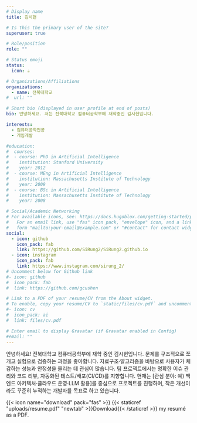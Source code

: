 ```yaml
---
# Display name
title: 김시현

# Is this the primary user of the site?
superuser: true

# Role/position
role: ""

# Status emoji
status:
  icon: ☕️

# Organizations/Affiliations
organizations:
  - name: 전북대학교
#  url: ""

# Short bio (displayed in user profile at end of posts)
bio: 안녕하세요. 저는 전북대학교 컴퓨터공학부에 재학중인 김시현입니다.

interests:
  - 컴퓨터공학전공
  - 게임개발

#education:
#  courses:
#  - course: PhD in Artificial Intelligence
#    institution: Stanford University
#    year: 2012
#  - course: MEng in Artificial Intelligence
#    institution: Massachusetts Institute of Technology
#    year: 2009
#  - course: BSc in Artificial Intelligence
#    institution: Massachusetts Institute of Technology
#    year: 2008

# Social/Academic Networking
# For available icons, see: https://docs.hugoblox.com/getting-started/page-builder/#icons
#   For an email link, use "fas" icon pack, "envelope" icon, and a link in the
#   form "mailto:your-email@example.com" or "#contact" for contact widget.
social:
  - icon: github
    icon_pack: fab
    link: https://github.com/SiRung2/SiRung2.github.io
  - icon: instagram
    icon_pack: fab
    link: https://www.instagram.com/sirung_2/
# Uncomment below for Github link
#- icon: github
#  icon_pack: fab
#  link: https://github.com/gcushen

# Link to a PDF of your resume/CV from the About widget.
# To enable, copy your resume/CV to `static/files/cv.pdf` and uncomment the lines below.
#- icon: cv
#  icon_pack: ai
#  link: files/cv.pdf

# Enter email to display Gravatar (if Gravatar enabled in Config)
#email: ""
---
```


안녕하세요! 전북대학교 컴퓨터공학부에 재학 중인 김시현입니다. 문제를 구조적으로 쪼개고 실험으로 검증하는 과정을 좋아합니다. 자료구조·알고리즘을 바탕으로 사용자가 체감하는 성능과 안정성을 올리는 데 관심이 많습니다. 팀 프로젝트에서는 명확한 이슈 관리와 코드 리뷰, 자동화된 테스트/배포(CI/CD)를 지향합니다. 현재는 [관심 분야: 예) 백엔드 아키텍처·클라우드 운영·LLM 활용]를 중심으로 프로젝트를 진행하며, 작은 개선이라도 꾸준히 누적하는 개발자를 목표로 하고 있습니다.

{{< icon name="download" pack="fas" >}} {{< staticref "uploads/resume.pdf" "newtab" >}}Download{{< /staticref >}} my resumé as a PDF.
